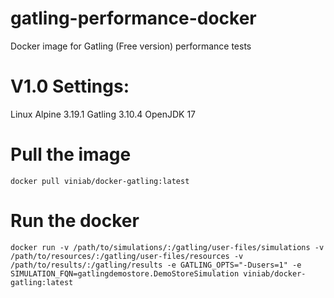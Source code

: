 # gatling-performance-docker
Docker image for Gatling (Free version) performance tests

# V1.0 Settings:

Linux Alpine 3.19.1
Gatling 3.10.4
OpenJDK 17

# Pull the image 
```docker pull viniab/docker-gatling:latest```

# Run the docker 
 ```docker run -v /path/to/simulations/:/gatling/user-files/simulations -v /path/to/resources/:/gatling/user-files/resources -v /path/to/results/:/gatling/results -e GATLING_OPTS="-Dusers=1" -e SIMULATION_FQN=gatlingdemostore.DemoStoreSimulation viniab/docker-gatling:latest```
